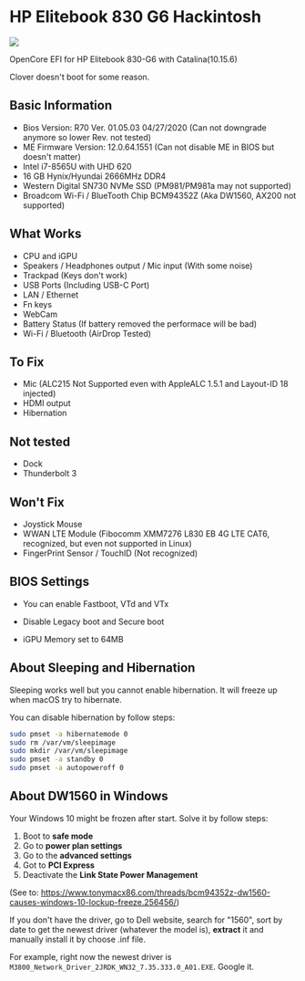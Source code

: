 # HP Elitebook 830 G6 Hackintosh

![](https://tva1.sinaimg.cn/large/007S8ZIlgy1gi2agfk1frj31hc0u013g.jpg)

OpenCore EFI for HP Elitebook 830-G6 with Catalina(10.15.6)

Clover doesn't boot for some reason.

## Basic Information

- Bios Version: R70 Ver. 01.05.03  04/27/2020 (Can not downgrade anymore so lower Rev. not tested)
- ME Firmware Version: 12.0.64.1551 (Can not disable ME in BIOS but doesn't matter)
- Intel i7-8565U with UHD 620
- 16 GB Hynix/Hyundai 2666MHz DDR4
- Western Digital SN730 NVMe SSD (PM981/PM981a may not supported)
- Broadcom Wi-Fi / BlueTooth Chip BCM94352Z (Aka DW1560, AX200 not supported)

## What Works

- CPU and iGPU
- Speakers /  Headphones output / Mic input (With some noise)
- Trackpad (Keys don't work)
- USB Ports (Including USB-C Port)
- LAN / Ethernet
- Fn keys
- WebCam
- Battery Status (If battery removed the performace will be bad)
- Wi-Fi / Bluetooth (AirDrop Tested)

## To Fix

- Mic (ALC215 Not Supported even with AppleALC 1.5.1 and Layout-ID 18 injected)
- HDMI output
- Hibernation

## Not tested

- Dock
- Thunderbolt 3

## Won't Fix

- Joystick Mouse
- WWAN LTE Module (Fibocomm XMM7276 L830 EB 4G LTE CAT6, recognized, but even not supported in Linux)
- FingerPrint Sensor / TouchID (Not recognized)

## BIOS Settings

- You can enable Fastboot, VTd and VTx

- Disable Legacy boot and Secure boot

- iGPU Memory set to 64MB

## About Sleeping and Hibernation

Sleeping works well but you cannot enable hibernation. It will freeze up when macOS try to hibernate.

You can disable hibernation by follow steps:

```bash
sudo pmset -a hibernatemode 0
sudo rm /var/vm/sleepimage
sudo mkdir /var/vm/sleepimage
sudo pmset -a standby 0
sudo pmset -a autopoweroff 0
```

## About DW1560 in Windows

Your Windows 10 might be frozen after start. Solve it by follow steps:

1. Boot to **safe mode**
2. Go to **power plan settings**
3. Go to the **advanced settings**
4. Got to **PCI Express**
5. Deactivate the **Link State Power Management**

(See to: https://www.tonymacx86.com/threads/bcm94352z-dw1560-causes-windows-10-lockup-freeze.256456/)

If you don't have the driver, go to Dell website, search for "1560", sort by date to get the newest driver (whatever the model is), **extract** it and manually install it by choose .inf file.

For example, right now the newest driver is `M3800_Network_Driver_2JRDK_WN32_7.35.333.0_A01.EXE`. Google it.